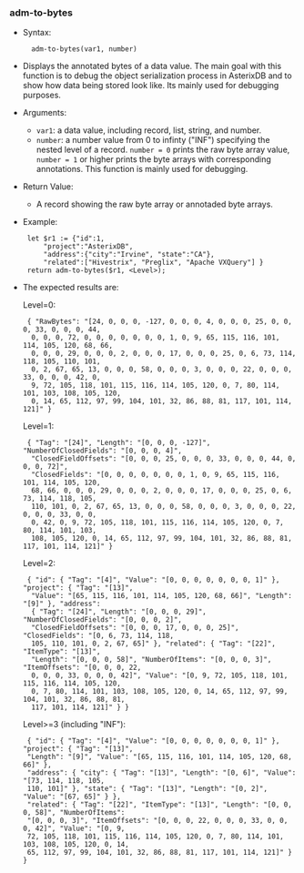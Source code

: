 ### adm-to-bytes ###
* Syntax:

        adm-to-bytes(var1, number)


 * Displays the annotated bytes of a data value. The main goal with this function is to debug the object
 serialization process in AsterixDB and to show how data being stored look like. Its mainly used for debugging purposes.
 * Arguments:
    * `var1`: a data value, including record, list, string, and number.
    * `number`: a number value from 0 to infinty ("INF") specifying the nested level of a record.
    `number = 0` prints the raw byte array value, `number = 1` or higher prints the byte arrays with
    corresponding annotations. This function is mainly used for debugging.
 * Return Value:
    * A record showing the raw byte array or annotaded byte arrays.


 * Example:

        let $r1 := {"id":1,
            "project":"AsterixDB",
            "address":{"city":"Irvine", "state":"CA"},
            "related":["Hivestrix", "Preglix", "Apache VXQuery"] }
        return adm-to-bytes($r1, <Level>);

 * The expected results are:

     Level=0:

        { "RawBytes": "[24, 0, 0, 0, -127, 0, 0, 0, 4, 0, 0, 0, 25, 0, 0, 0, 33, 0, 0, 0, 44,
         0, 0, 0, 72, 0, 0, 0, 0, 0, 0, 0, 1, 0, 9, 65, 115, 116, 101, 114, 105, 120, 68, 66,
         0, 0, 0, 29, 0, 0, 0, 2, 0, 0, 0, 17, 0, 0, 0, 25, 0, 6, 73, 114, 118, 105, 110, 101,
         0, 2, 67, 65, 13, 0, 0, 0, 58, 0, 0, 0, 3, 0, 0, 0, 22, 0, 0, 0, 33, 0, 0, 0, 42, 0,
         9, 72, 105, 118, 101, 115, 116, 114, 105, 120, 0, 7, 80, 114, 101, 103, 108, 105, 120,
         0, 14, 65, 112, 97, 99, 104, 101, 32, 86, 88, 81, 117, 101, 114, 121]" }

     Level=1:

        { "Tag": "[24]", "Length": "[0, 0, 0, -127]", "NumberOfClosedFields": "[0, 0, 0, 4]",
         "ClosedFieldOffsets": "[0, 0, 0, 25, 0, 0, 0, 33, 0, 0, 0, 44, 0, 0, 0, 72]",
         "ClosedFields": "[0, 0, 0, 0, 0, 0, 0, 1, 0, 9, 65, 115, 116, 101, 114, 105, 120,
         68, 66, 0, 0, 0, 29, 0, 0, 0, 2, 0, 0, 0, 17, 0, 0, 0, 25, 0, 6, 73, 114, 118, 105,
         110, 101, 0, 2, 67, 65, 13, 0, 0, 0, 58, 0, 0, 0, 3, 0, 0, 0, 22, 0, 0, 0, 33, 0, 0,
         0, 42, 0, 9, 72, 105, 118, 101, 115, 116, 114, 105, 120, 0, 7, 80, 114, 101, 103,
         108, 105, 120, 0, 14, 65, 112, 97, 99, 104, 101, 32, 86, 88, 81, 117, 101, 114, 121]" }

      Level=2:

        { "id": { "Tag": "[4]", "Value": "[0, 0, 0, 0, 0, 0, 0, 1]" }, "project": { "Tag": "[13]",
         "Value": "[65, 115, 116, 101, 114, 105, 120, 68, 66]", "Length": "[9]" }, "address":
         { "Tag": "[24]", "Length": "[0, 0, 0, 29]", "NumberOfClosedFields": "[0, 0, 0, 2]",
         "ClosedFieldOffsets": "[0, 0, 0, 17, 0, 0, 0, 25]", "ClosedFields": "[0, 6, 73, 114, 118,
         105, 110, 101, 0, 2, 67, 65]" }, "related": { "Tag": "[22]", "ItemType": "[13]",
         "Length": "[0, 0, 0, 58]", "NumberOfItems": "[0, 0, 0, 3]", "ItemOffsets": "[0, 0, 0, 22,
         0, 0, 0, 33, 0, 0, 0, 42]", "Value": "[0, 9, 72, 105, 118, 101, 115, 116, 114, 105, 120,
         0, 7, 80, 114, 101, 103, 108, 105, 120, 0, 14, 65, 112, 97, 99, 104, 101, 32, 86, 88, 81,
         117, 101, 114, 121]" } }

      Level>=3 (including "INF"):

        { "id": { "Tag": "[4]", "Value": "[0, 0, 0, 0, 0, 0, 0, 1]" }, "project": { "Tag": "[13]",
        "Length": "[9]", "Value": "[65, 115, 116, 101, 114, 105, 120, 68, 66]" },
        "address": { "city": { "Tag": "[13]", "Length": "[0, 6]", "Value": "[73, 114, 118, 105,
        110, 101]" }, "state": { "Tag": "[13]", "Length": "[0, 2]", "Value": "[67, 65]" } },
        "related": { "Tag": "[22]", "ItemType": "[13]", "Length": "[0, 0, 0, 58]", "NumberOfItems":
        "[0, 0, 0, 3]", "ItemOffsets": "[0, 0, 0, 22, 0, 0, 0, 33, 0, 0, 0, 42]", "Value": "[0, 9,
        72, 105, 118, 101, 115, 116, 114, 105, 120, 0, 7, 80, 114, 101, 103, 108, 105, 120, 0, 14,
        65, 112, 97, 99, 104, 101, 32, 86, 88, 81, 117, 101, 114, 121]" } }
